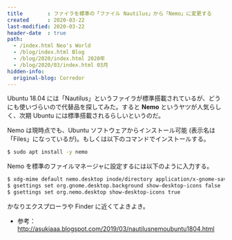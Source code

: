 ```yaml
---
title        : ファイラを標準の「ファイル Nautilus」から「Nemo」に変更する
created      : 2020-03-22
last-modified: 2020-03-22
header-date  : true
path:
  - /index.html Neo's World
  - /blog/index.html Blog
  - /blog/2020/index.html 2020年
  - /blog/2020/03/index.html 03月
hidden-info:
  original-blog: Corredor
---
```


Ubuntu 18.04 には「Nautilus」というファイラが標準搭載されているが、どうにも使いづらいので代替品を探してみた。すると __Nemo__ というヤツが人気らしく、次期 Ubuntu には標準搭載されるらしいというのだ。

Nemo は現時点でも、Ubuntu ソフトウェアからインストール可能 (表示名は「Files」になっているが)。もしくは以下のコマンドでインストールする。

```bash
$ sudo apt install -y nemo
```

Nemo を標準のファイルマネージャに設定するには以下のように入力する。

```bash
$ xdg-mime default nemo.desktop inode/directory application/x-gnome-saved-search
$ gsettings set org.gnome.desktop.background show-desktop-icons false
$ gsettings set org.nemo.desktop show-desktop-icons true
```

かなりエクスプローラや Finder に近くてよきよき。

- 参考：<http://asukiaaa.blogspot.com/2019/03/nautilusnemoubuntu1804.html>
